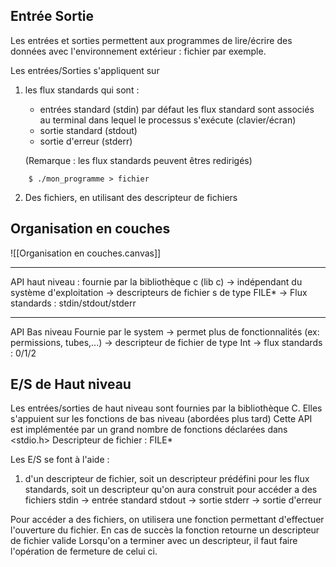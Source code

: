 ## Entrée Sortie

Les entrées et sorties permettent aux programmes de lire/écrire des données avec l'environnement extérieur : fichier par exemple.

Les entrées/Sorties s'appliquent sur 
1. les flux standards qui sont :
	* entrées standard (stdin) par défaut les flux standard sont associés au terminal dans lequel le processus s'exécute (clavier/écran)
	* sortie standard (stdout) 
	* sortie d'erreur (stderr)
	
	(Remarque : les flux standards peuvent êtres redirigés)
```
	$ ./mon_programme > fichier
```
2. Des fichiers, en utilisant des descripteur de fichiers

## Organisation en couches

![[Organisation en couches.canvas]]

---
API haut niveau : fournie par la bibliothèque c (lib c)
-> indépendant du système d'exploitation
-> descripteurs de fichier s de type FILE*
-> Flux standards : stdin/stdout/stderr

---
API Bas niveau Fournie par le system
-> permet plus de fonctionnalités
	(ex: permissions, tubes,...)
-> descripteur de fichier de type Int
-> flux standards : 0/1/2

## E/S de Haut niveau

Les entrées/sorties de haut niveau sont fournies par la bibliothèque C. Elles s'appuient sur les fonctions de bas niveau (abordées plus tard)
Cette API est implémentée par un grand nombre de fonctions déclarées dans <stdio.h>
Descripteur de fichier : FILE*

Les E/S se font à l'aide :
1. d'un descripteur de fichier, soit un descripteur prédéfini pour les flux standards, soit un descripteur qu'on aura construit pour accéder a des fichiers
	stdin -> entrée standard
	stdout -> sortie
	stderr -> sortie d'erreur

Pour accéder a des fichiers, on utilisera une fonction permettant d'effectuer l'ouverture du fichier. En cas de succès la fonction retourne un descripteur de fichier valide
Lorsqu'on a terminer avec un descripteur, il faut faire l'opération de fermeture de celui ci.
